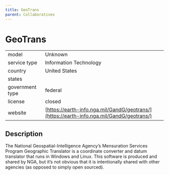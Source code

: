 ```yaml
---
title: GeoTrans
parent: Collaboratives
---
```


# GeoTrans

|                   |                                          |
|:------------------|:-----------------------------------------|
| model             | Unknown
| service type      | Information Technology
| country           | United States
| states            | 
| government type   | federal
| license           | closed
| website           | [https://earth-info.nga.mil/GandG/geotrans/](https://earth-info.nga.mil/GandG/geotrans/)

## Description
The National Geospatial-Intelligence Agency’s Mensuration Services Program Geographic Translator is a coordinate converter and datum translator that runs in Windows and Linux. This software is produced and shared by NGA, but it’s not obvious that it is intentionally shared with other agencies (as opposed to simply open sourced).
